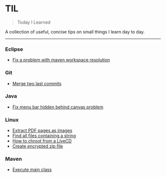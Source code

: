 # TIL

> Today I Learned

A collection of useful, concise tips on small things I learn day to day.

---

### Eclipse
- [Fix a problem with maven workspace resolution](eclipse/fix-maven-workspace-dependency-problem.md)

### Git
- [Merge two last commits](git/merge-two-last-commits.md)

### Java
- [Fix menu bar hidden behind canvas problem](java/fix-hidden-menu-bar.md)

### Linux

- [Extract PDF pages as images](linux/extract-pdf-pages-as-images.md)
- [Find all files containing a string](linux/find-all-files-containing-string.md)
- [How to chroot from a LiveCD](linux/how-to-chroot-from-live-cd.md)
- [Create encrypted zip file](linux/create-encrypted-zip-file.md)

### Maven

- [Execute main class](maven/exec-main-class.md)